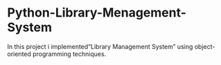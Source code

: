 # Python-Library-Menagement-System
In this project i implemented“Library Management System” using object-oriented programming techniques.
